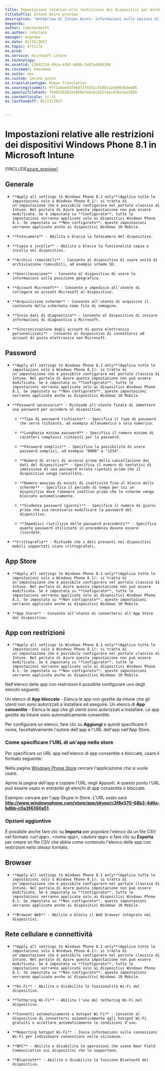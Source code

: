 ```yaml
---
title: Impostazioni relative alle restrizioni dei dispositivi per Windows Phone 8.1
titleSuffix: Intune Azure preview
description: "Anteprima di Intune Azure: informazioni sulle opzioni di Intune che è possibile usare per controllare le impostazioni e le funzionalità del dispositivo con Windows Phone 8.1."
keywords: 
author: robstackmsft
ms.author: robstack
manager: angrobe
ms.date: 02/15/2017
ms.topic: article
ms.prod: 
ms.service: microsoft-intune
ms.technology: 
ms.assetid: c2d42714-49ca-43b3-b080-2e67a4268198
ms.reviewer: heenamac
ms.suite: ems
ms.custom: intune-azure
ms.translationtype: Human Translation
ms.sourcegitcommit: 9ff1adae93fe6873f5551cf58b1a2e89638dee85
ms.openlocfilehash: 754833026331868efebcbcd157e8ce76e3ae35bb
ms.contentlocale: it-it
ms.lasthandoff: 05/23/2017


---
```


# <a name="windows-phone-81-device-restriction-settings-in-microsoft-intune"></a>Impostazioni relative alle restrizioni dei dispositivi Windows Phone 8.1 in Microsoft Intune

[!INCLUDE[azure_preview](./includes/azure_preview.md)]

## <a name="general"></a>Generale
-     **Apply all settings to Windows Phone 8.1 only**(Applica tutte le impostazioni solo a Windows Phone 8.1): si tratta di un'impostazione che è possibile configurare nel portale classico di Intune. Nel portale di Azure questa impostazione non può essere modificata. Se è impostata su **Configurato**, tutte le impostazioni verranno applicate solo ai dispositivi Windows Phone 8.1. Se impostata su **Non configurato**, queste impostazioni verranno applicate anche ai dispositivi Windows 10 Mobile.
-     **Fotocamera** - Abilita o blocca la fotocamera del dispositivo.
-     **Copia e incolla** - Abilita o blocca la funzionalità copia e incolla nel dispositivo.
-     **Archivi rimovibili** - Consente al dispositivo di usare unità di archiviazione rimovibili, ad esempio schede SD.
-     **Georilevazione** - Consente al dispositivo di usare le informazioni sulla posizione geografica.
-     **Account Microsoft** - Consente o impedisce all'utente di collegare un account Microsoft al dispositivo.
-     **Acquisizione schermo** - Consente all'utente di acquisire il contenuto della schermata come file di immagine.
-     **Invio dati di diagnostica** - Consente al dispositivo di inviare informazioni di diagnostica a Microsoft.
-     **Sincronizzazione degli account di posta elettronica personalizzati** - Consente al dispositivo di connettersi ad account di posta elettronica non Microsoft.

## <a name="password"></a>Password
-     **Apply all settings to Windows Phone 8.1 only**(Applica tutte le impostazioni solo a Windows Phone 8.1): si tratta di un'impostazione che è possibile configurare nel portale classico di Intune. Nel portale di Azure questa impostazione non può essere modificata. Se è impostata su **Configurato**, tutte le impostazioni verranno applicate solo ai dispositivi Windows Phone 8.1. Se impostata su **Non configurato**, queste impostazioni verranno applicate anche ai dispositivi Windows 10 Mobile.
-     **Password necessaria** - Richiede all'utente finale di immettere una password per accedere al dispositivo.
    -     **Tipo di password richiesto** - Specifica il tipo di password che verrà richiesto, ad esempio alfanumerico o solo numerico.
    -     **Lunghezza minima password** - Specifica il numero minimo di caratteri complessi richiesti per la password.
    -     **Password semplici** - Specifica la possibilità di usare password semplici, ad esempio "0000" e "1234".
    -     **Numero di errori di accesso prima della cancellazione dei dati del dispositivo** - Specifica il numero di tentativi di immissione di una password errata ripetuti prima che il dispositivo venga cancellato.
    -     **Numero massimo di minuti di inattività fino al blocco dello schermo** - Specifica il periodo di tempo per cui un dispositivo deve rimanere inattivo prima che lo schermo venga bloccato automaticamente.
    -     **Scadenza password (giorni)** - Specifica il numero di giorni prima che sia necessario modificare la password del dispositivo.
    -     **Impedisci riutilizzo delle password precedenti** - Specifica quante password utilizzate in precedenza devono essere ricordate.
-     **Crittografia** - Richiede che i dati presenti nei dispositivi mobili supportati siano crittografati.

## <a name="app-store"></a>App Store
-     **Apply all settings to Windows Phone 8.1 only**(Applica tutte le impostazioni solo a Windows Phone 8.1): si tratta di un'impostazione che è possibile configurare nel portale classico di Intune. Nel portale di Azure questa impostazione non può essere modificata. Se è impostata su **Configurato**, tutte le impostazioni verranno applicate solo ai dispositivi Windows Phone 8.1. Se impostata su **Non configurato**, queste impostazioni verranno applicate anche ai dispositivi Windows 10 Mobile.
-     **App Store** - Consente all'utente di connettersi all'App Store dal dispositivo.

## <a name="restricted-apps"></a>App con restrizioni

-     **Apply all settings to Windows Phone 8.1 only**(Applica tutte le impostazioni solo a Windows Phone 8.1): si tratta di un'impostazione che è possibile configurare nel portale classico di Intune. Nel portale di Azure questa impostazione non può essere modificata. Se è impostata su **Configurato**, tutte le impostazioni verranno applicate solo ai dispositivi Windows Phone 8.1. Se impostata su **Non configurato**, queste impostazioni verranno applicate anche ai dispositivi Windows 10 Mobile.

Nell'elenco delle app con restrizioni è possibile configurare uno degli elenchi seguenti:

Un elenco di **App bloccate** - Elenca le app non gestite da Intune che gli utenti non sono autorizzati a installare ed eseguire.
Un elenco di **App consentite** - Elenca le app che gli utenti sono autorizzati a installare. Le app gestite da Intune sono automaticamente consentite.

Per configurare un elenco, fare clic su **Aggiungi** e quindi specificare il nome, facoltativamente l'autore dell'app e l'URL dell'app nell'App Store.

### <a name="how-to-specify-the-url-to-an-app-in-the-store"></a>Come specificare l'URL di un'app nello store

Per specificare un URL app nell'elenco di app consentite e bloccate, usare il formato seguente:

Nella pagina [Windows Phone Store](https://www.microsoft.com/store/apps/windows-phone) cercare l'applicazione che si vuole usare.

Aprire la pagina dell'app e copiare l'URL negli Appunti. A questo punto l'URL può essere usato in entrambi gli elenchi di app consentite o bloccate.

Esempio: cercare per l'app Skype in Store. L'URL usato sarà **http://www.windowsphone.com/store/app/skype/c3f8e570-68b3-4d6a-bdbb-c0a3f4360a51**.



### <a name="additional-options"></a>Opzioni aggiuntive

È possibile anche fare clic su **Importa** per popolare l'elenco da un file CSV nel formato <*url app*>, <*nome app*>, <*autore app*> o fare clic su **Esporta** per creare un file CSV che abbia come contenuto l'elenco delle app con restrizioni nello stesso formato.


## <a name="browser"></a>Browser
-     **Apply all settings to Windows Phone 8.1 only**(Applica tutte le impostazioni solo a Windows Phone 8.1): si tratta di un'impostazione che è possibile configurare nel portale classico di Intune. Nel portale di Azure questa impostazione non può essere modificata. Se è impostata su **Configurato**, tutte le impostazioni verranno applicate solo ai dispositivi Windows Phone 8.1. Se impostata su **Non configurato**, queste impostazioni verranno applicate anche ai dispositivi Windows 10 Mobile.
-     **Browser Web** - Abilita o blocca il Web browser integrato nei dispositivi.

## <a name="cellular-and-connectivity"></a>Rete cellulare e connettività
-     **Apply all settings to Windows Phone 8.1 only**(Applica tutte le impostazioni solo a Windows Phone 8.1): si tratta di un'impostazione che è possibile configurare nel portale classico di Intune. Nel portale di Azure questa impostazione non può essere modificata. Se è impostata su **Configurato**, tutte le impostazioni verranno applicate solo ai dispositivi Windows Phone 8.1. Se impostata su **Non configurato**, queste impostazioni verranno applicate anche ai dispositivi Windows 10 Mobile.
-     **Wi-Fi** - Abilita o disabilita le funzionalità Wi-Fi del dispositivo.
-     **Tethering Wi-Fi** - Abilita l'uso del tethering Wi-Fi nel dispositivo.
-     **Connetti automaticamente a hotspot Wi-Fi** - Consente al dispositivo di connettersi automaticamente agli hotspot Wi-Fi gratuiti e accettare automaticamente le condizioni d'uso.
-     **Reporting hotspot Wi-Fi** - Invia informazioni sulle connessioni Wi-Fi per individuare connessioni nelle vicinanze.
-     **NFC** - Abilita o disabilita le operazioni che usano Near Field Communication sui dispositivi che la supportano.
-     **Bluetooth** - Abilita o disabilita la funzione Bluetooth del dispositivo.

